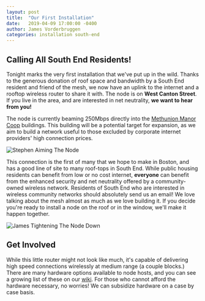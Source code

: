 ```yaml
---
layout: post
title:  "Our First Installation"
date:   2019-04-09 17:00:00 -0400
author: James Vorderbruggen
categories: installation south-end
---
```


## Calling All South End Residents!

Tonight marks the very first installation that we've put up in the wild. Thanks to the generous donation of roof space and bandwidth by a South End resident and friend of the mesh, we now have an uplink to the internet and a rooftop wireless router to share it with. The node is on **West Canton Street**. If you live in the area, and are interested in net neutrality, **we want to hear from you!** 

The node is currently beaming 250Mbps directly into the [Methunion Manor Coop](https://www.housingworks.net/program/469) buildings. This building will be a potential target for expansion, as we aim to build a network useful to those excluded by corporate internet providers' high connection prices. 

![Stephen Aiming The Node][stepheninstalling]

This connection is the first of many that we hope to make in Boston, and has a good line of site to many roof-tops in South End. While public housing residents can benefit from low or no cost internet, **everyone** can benefit from the enhanced security and net neutrality offered by a community-owned wireless network. Residents of South End who are interested in wireless community networks should absolutely send us an email! We love talking about the mesh almost as much as we love building it. If you decide you're ready to install a node on the roof or in the window, we'll make it happen together.

![James Tightening The Node Down][jamesinstalling]

## Get Involved

While this little router might not look like much, it's capable of delivering high speed connections wirelessly at medium range (a couple blocks.) There are many hardware options available to node hosts, and you can see a growing list of these on our [wiki](https://massmesh.org/wiki/index.php?title=Devices). For those who cannot afford the hardware necessary, no worries! We can subsidize hardware on a case by case basis.

[stepheninstalling]: /blog/img/stephenInstalling_web.jpg
[jamesinstalling]: /blog/img/jamesInstalling_web.jpg
